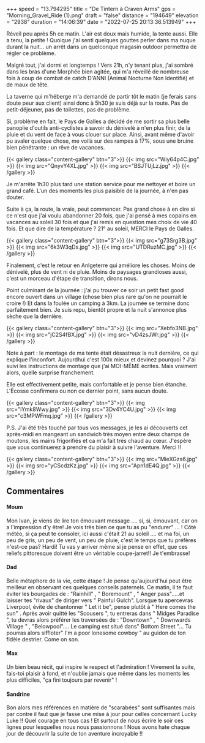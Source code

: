 +++
speed = "13.794295"
title = "De Tintern à Craven Arms"
gps = "Morning_Gravel_Ride (1).png"
draft = "false"
distance = "194649"
elevation = "2938"
duration = "14:06:39"
date = "2022-07-25 20:13:36.513949"
+++

Réveil peu après 5h ce matin. L'air est doux mais humide, la tente aussi. Elle a tenu, la petite ! Quoique j'ai senti quelques gouttes perler dans ma nuque durant la nuit... un arrêt dans un quelconque magasin outdoor permettra de régler ce problème.

Malgré tout, j'ai dormi et longtemps ! Vers 21h, n'y tenant plus, j'ai sombré dans les bras d'une Morphée bien agitée, qui m'a réveillé de nombreuse fois à coup de combat de catch D'ANNI (Animal Nocturne Non Identifié) et de maux de tête.


La taverne qui m'héberge m'a demandé de partir tôt le matin (je ferais sans doute peur aux client) ainsi donc à 5h30 je suis déjà sur la route. Pas de petit-déjeuner, pas de toilettes, pas de problème.

Si, problème en fait, le Pays de Galles a décidé de me sortir sa plus belle panoplie d'outils anti-cyclistes à savoir du dénivelé à n'en plus finir, de la pluie et du vent de face à vous clouer sur place. Ainsi, avant même d'avoir pu avaler quelque chose, me voilà sur des rampes à 17%, sous une bruine bien pénétrante : un rêve de vacances.

{{< gallery class="content-gallery" btn="3">}}
{{< img src="Wiy64p4C.jpg" >}}
{{< img src="QnyvY4XL.jpg" >}}
{{< img src="BSJTUjLz.jpg" >}}
{{< /gallery >}}

Je m'arrête 1h30 plus tard une station service pour me nettoyer et boire un grand café. L'un des moments les plus paisible de la journée, à n'en pas douter.

Suite à ça, la route, la vraie, peut commencer. Pas grand chose à en dire si ce n'est que j'ai voulu abandonner 20 fois, que j'ai pensé à mes copains en vacances au soleil 30 fois et que j'ai remis en question mes choix de vie 40 fois. Et que dire de la température ? 21° au soleil, MERCI le Pays de Galles.

{{< gallery class="content-gallery" btn="3">}}
{{< img src="g73Srg3B.jpg" >}}
{{< img src="6k3W3qDs.jpg" >}}
{{< img src="UTDRuzMC.jpg" >}}
{{< /gallery >}}

Finalement, c'est le retour en Anlgeterre qui améliore les choses. Moins de dénivelé, plus de vent ni de pluie. Moins de paysages grandioses aussi, c'est un morceau d'étape de transition, dirons nous.

Point culminant de la journée : j'ai pu trouver ce soir un petit fast good encore ouvert dans un village (chose bien plus rare qu'on ne pourrait le croire !) Et dans la foulée un camping à 3km. La journée se termine donc parfaitement bien. Je suis repu, bientôt propre et la nuit s'annonce plus sèche que la dernière.

{{< gallery class="content-gallery" btn="3">}}
{{< img src="Xebfo3NB.jpg" >}}
{{< img src="jC2S4fBX.jpg" >}}
{{< img src="vD4zsJWr.jpg" >}}
{{< /gallery >}}

Note à part : le montage de ma tente était désastreux la nuit dernière, ce qui explique l'inconfort. Aujourdhui c'est 100x mieux et devinez pourquoi ? J'ai suivi les instructions de montage que j'ai MOI-MÊME écrites. Mais vraiment alors, quelle surprise franchement.

Elle est effectivement petite, mais confortable et je pense bien étanche. L'Écosse confirmera ou non ce dernier point, sans aucun doute.

{{< gallery class="content-gallery" btn="3">}}
{{< img src="iYmk8Wwy.jpg" >}}
{{< img src="3Dv4YC4U.jpg" >}}
{{< img src="c3MPWFmq.jpg" >}}
{{< /gallery >}}

P.S. J'ai été très touché par tous vos messages, je les ai découverts cet après-midi en mangeant un sandwich très moyen entre deux champs de moutons, les mains frigorifiés et ca m'a fait très chaud au cœur. J'espère que vous continuerez à prendre du plaisir à suivre l'aventure. Merci !!

{{< gallery class="content-gallery" btn="3">}}
{{< img src="MieXGzs6.jpg" >}}
{{< img src="yCScdzKz.jpg" >}}
{{< img src="Apn1dE4Q.jpg" >}}
{{< /gallery >}}

## Commentaires
#### Moum
Mon Ivan, je viens de lire ton émouvant message .... si, si, émouvant, car on a l'impression d'y être! Je vois très bien ce que tu as pu "endurer" ... ! Côté météo, si ça peut te consoler, ici aussi c'était 21 au soleil .... et ma foi, un peu de gris, un peu de vent, un peu de pluie, c'est le temps que tu préfères n'est-ce pas? Hardi! Tu vas y arriver même si je pense en effet, que ces reliefs pittoresque doivent être un véritable coupe-jarret!! Je t'embrasse!
#### Dad
Belle métaphore de la vie, cette étape !
Je pense qu'aujourd'hui peut être meilleur en observant ces quelques conseils paternels.
Ce matin, il te faut éviter les bourgades de : "Rainhill" , " Boremount" , " Anger pass".....et laisser tes "rivaux" de diriger vers " Painful Gulch".
Lorsque tu apercevras Liverpool, évite de chantonner " Let it be", pense plutôt à " Here comes the sun" .
Après avoir quitté les "Scousers ", tu entreras dans " Midges Paradise ", tu devras alors préférer les traversées de : "Downtown" , " Downwards Village " , "Belowpool"....
Le camping est situé dans" Bottom Street "...
Tu pourras alors siffloter" I'm a poor lonesome cowboy " au guidon de ton fidèle destrier.
Come on son.
#### Max
Un bien beau récit, qui inspire le respect et l'admiration ! 
Vivement la suite, fais-toi plaisir à fond, et n'oublie jamais que même dans les moments les plus difficiles, "ça fini toujours par revenir" !
#### Sandrine
Bon alors mes références en matière de "scarabées" sont suffisantes mais par contre il faut que je fasse une mise à jour pour celles concernant Lucky Luke !!
Quel courage en tous cas ! Et surtout de nous écrire le soir ces lignes pour lesquelles nous nous passionnons ! Nous avons hate chaque jour de découvrir la suite de ton aventure incroyable !!
